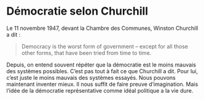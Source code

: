 # Démocratie selon Churchill

Le 11 novembre 1947, devant la Chambre des Communes, Winston Churchill a dit :

> Democracy is the worst form of government – except for all those other forms, that have been tried from time to time.

Depuis, on entend souvent répéter que la démocratie est le moins mauvais des systèmes possibles. C’est pas tout à fait ce que Churchill a dit. Pour lui, c’est juste le moins mauvais des systèmes essayés. Nous pouvons maintenant inventer mieux. Il nous suffit de faire preuve d’imagination. Mais l’idée de la démocratie représentative comme idéal politique a la vie dure.